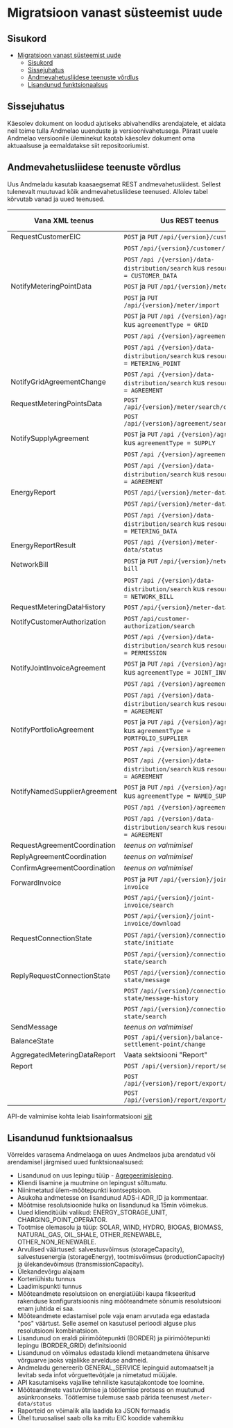 # Migratsioon vanast süsteemist uude

## Sisukord

- [Migratsioon vanast süsteemist uude](#migratsioon-vanast-süsteemist-uude)
  - [Sisukord](#sisukord)
  - [Sissejuhatus](#sissejuhatus)
  - [Andmevahetusliidese teenuste võrdlus](#andmevahetusliidese-teenuste-võrdlus)
  - [Lisandunud funktsionaalsus](#lisandunud-funktsionaalsus)

## Sissejuhatus

Käesolev dokument on loodud ajutiseks abivahendiks arendajatele, et aidata neil toime tulla Andmelao uuenduste ja versioonivahetusega. Pärast uuele Andmelao versioonile üleminekut kaotab käesolev dokument oma aktuaalsuse ja eemaldatakse siit repositooriumist.

## Andmevahetusliidese teenuste võrdlus

Uus Andmeladu kasutab kaasaegsemat REST andmevahetusliidest. Sellest tulenevalt muutuvad kõik andmevahetusliidese teenused. Allolev tabel kõrvutab vanad ja uued teenused.

| Vana XML teenus              | Uus REST teenus                                                                       | Link teenuse kirjeldusele                                    |
|------------------------------|---------------------------------------------------------------------------------------|--------------------------------------------------------------|
| RequestCustomerEIC           | `POST` ja `PUT` `/api/{version}/customer`                                             | [Kliendi EIC](04-kliendi-eic.md)                             |
|                              | `POST` `/api/{version}/customer/search`                                               | [Kliendi EIC](04-kliendi-eic.md)                             |
|                              | `POST` `/api /{version}/data-distribution/search` kus `resourceType = CUSTOMER_DATA`  | [Andmete levitamine](30-andmete-levitamine.md)               |
| NotifyMeteringPointData      | `POST` ja `PUT` `/api/{version}/meter`                                                | [Mõõtepunktid](05-mootepunktid.md)                           |
|                              | `POST` ja `PUT` `/api/{version}/meter/import`                                         |                                                              |
|                              | `POST` ja `PUT` `/api /{version}/agreement` kus `agreementType = GRID`                | [Lepingud](06-lepingud.md)                                   |
|                              | `POST` `/api /{version}/agreement/delete`                                             |                                                              |
|                              | `POST` `/api /{version}/data-distribution/search` kus `resourceType = METERING_POINT` | [Andmete levitamine](30-andmete-levitamine.md)               |
| NotifyGridAgreementChange    | `POST` `/api /{version}/data-distribution/search` kus `resourceType = AGREEMENT`      | [Andmete levitamine](30-andmete-levitamine.md)               |
| RequestMeteringPointsData    | `POST` `/api/{version}/meter/search/customer`                                         | [Mõõtepunktid](05-mootepunktid.md)                           |
|                              | `POST` `/api/{version}/agreement/search/meter`                                        | [Lepingud](06-lepingud.md)                                   |
| NotifySupplyAgreement        | `POST` ja `PUT` `/api /{version}/agreement` kus `agreementType = SUPPLY`              | [Lepingud](06-lepingud.md)                                   |
|                              | `POST` `/api /{version}/agreement/delete`                                             |                                                              |
|                              | `POST` `/api /{version}/data-distribution/search` kus `resourceType = AGREEMENT`      | [Andmete levitamine](30-andmete-levitamine.md)               |
| EnergyReport                 | `POST` `/api/{version}/meter-data`                                                    | [Mõõteandmed](12-mooteandmed.md)                             |
|                              | `POST` `/api/{version}/meter-data/import`                                             |                                                              |
|                              | `POST` `/api /{version}/data-distribution/search` kus `resourceType = METERING_DATA`  | [Andmete levitamine](30-andmete-levitamine.md)               |
| EnergyReportResult           | `POST` `/api /{version}/meter-data/status`                                            | [Mõõteandmed](12-mooteandmed.md)                             |
| NetworkBill                  | `POST` ja `PUT` `/api/{version}/network-bill`                                         | [Võrguteenuse arve](13-vorguteenuse-arve.md)                 |
|                              | `POST` `/api /{version}/data-distribution/search` kus `resourceType = NETWORK_BILL`   | [Andmete levitamine](30-andmete-levitamine.md)               |
| RequestMeteringDataHistory   | `POST` `/api/{version}/meter-data/search`                                             | [Mõõteandmed](12-mooteandmed.md)                             |
| NotifyCustomerAuthorization  | `POST` `/api/customer-authorization/search`                                           | [Ligipääsuõigus](15-ligipääsuõigus.md)                       |
|                              | `POST` `/api /{version}/data-distribution/search` kus `resourceType = PERMISSION`     | [Andmete levitamine](30-andmete-levitamine.md)               |
| NotifyJointInvoiceAgreement  | `POST` ja `PUT` `/api /{version}/agreement` kus `agreementType = JOINT_INVOICE`       | [Lepingud](06-lepingud.md)                                   |
|                              | `POST` `/api /{version}/agreement/delete`                                             |                                                              |
|                              | `POST` `/api /{version}/data-distribution/search` kus `resourceType = AGREEMENT`      | [Andmete levitamine](30-andmete-levitamine.md)               |
| NotifyPortfolioAgreement     | `POST` ja `PUT` `/api /{version}/agreement` kus `agreementType = PORTFOLIO_SUPPLIER`  | [Lepingud](06-lepingud.md)                                   |
|                              | `POST` `/api /{version}/agreement/delete`                                             |                                                              |
|                              | `POST` `/api /{version}/data-distribution/search` kus `resourceType = AGREEMENT`      | [Andmete levitamine](30-andmete-levitamine.md)               |
| NotifyNamedSupplierAgreement | `POST` ja `PUT` `/api /{version}/agreement` kus `agreementType = NAMED_SUPPLIER`      | [Lepingud](06-lepingud.md)                                   |
|                              | `POST` `/api /{version}/agreement/delete`                                             |                                                              |
|                              | `POST` `/api /{version}/data-distribution/search` kus `resourceType = AGREEMENT`      | [Andmete levitamine](30-andmete-levitamine.md)               |
| RequestAgreementCoordination | *teenus on valmimisel*                                                                | -                                                            |
| ReplyAgreementCoordination   | *teenus on valmimisel*                                                                | -                                                            |
| ConfirmAgreementCoordination | *teenus on valmimisel*                                                                | -                                                            |
| ForwardInvoice               | `POST` ja `PUT` `/api/{version}/joint-invoice`                                        | [Ühisarve](14-yhisarve.md)                                   |
|                              | `POST` `/api/{version}/joint-invoice/search`                                          |                                                              |
|                              | `POST` `/api/{version}/joint-invoice/download`                                        |                                                              |
| RequestConnectionState       | `POST` `/api/{version}/connection-state/initiate`                                     | [Välja- ja sisselülitamine](21-valja-ja-sisse-lylitamine.md) |
|                              | `POST` `/api/{version}/connection-state/search`                                       |                                                              |
| ReplyRequestConnectionState  | `POST` `/api/{version}/connection-state/message`                                      |                                                              |
|                              | `POST` `/api/{version}/connection-state/message-history`                              |                                                              |
|                              | `POST` `/api/{version}/connection-state/search`                                       |                                                              |
| SendMessage                  | *teenus on valmimisel*                                                                | -                                                            |
| BalanceState                 | `POST /api/{version}/balance-settlement-point/change`                                 | [Bilansipiirkond](10-bilansipiirkond.md)                     |
| AggregatedMeteringDataReport | Vaata sektsiooni "Report"                                                             | [Raportid](20-raportid.md)                                   |
| Report                       | `POST /api/{version}/report/search`                                                   | [Raportid](20-raportid.md)                                   |
|                              | `POST /api/{version}/report/export/xlsx`                                              | -                                                            |
|                              | `POST /api/{version}/report/export/json`                                              | -                                                            |

API-de valmimise kohta leiab lisainformatsiooni [siit](50-tegevuskava.md)

## Lisandunud funktsionaalsus

Võrreldes varasema Andmelaoga on uues Andmelaos juba arendatud või arendamisel järgmised uued funktsionaalsused:

- Lisandunud on uus lepingu tüüp - [Agregeerimisleping](06.6-agregeerimisleping.md).
- Kliendi lisamine ja muutmine on lepingust sõltumatu.
- Niinimetatud ülem-mõõtepunkti kontseptsioon.
- Asukoha andmetesse on lisandunud ADS-i ADR_ID ja kommentaar.
- Mõõtmise resolutsioonide hulka on lisandunud ka 15min võimekus.
- Uued klienditüübi valikud: ENERGY_STORAGE_UNIT, CHARGING_POINT_OPERATOR.
- Tootmise olemasolu ja tüüp: SOLAR, WIND, HYDRO, BIOGAS, BIOMASS, NATURAL_GAS, OIL_SHALE, OTHER_RENEWABLE, OTHER_NON_RENEWABLE.
- Arvulised väärtused: salvestusvõimsus (storageCapacity), salvestusenergia (storageEnergy), tootmisvõimsus (productionCapacity) ja ülekandevõimsus (transmissionCapacity).
- Ülekandevõrgu alajaam
- Korteriühistu tunnus
- Laadimispunkti tunnus
- Mõõteandmete resolutsioon on energiatüübi kaupa fikseeritud rakenduse konfiguratsioonis ning mõõteandmete sõnumis resolutsiooni enam juhtida ei saa.
- Mõõteandmete edastamisel pole vaja enam arvutada ega edastada "pos" väärtust. Selle asemel on kasutusel perioodi alguse plus resolutsiooni kombinatsioon.
- Lisandunud on eraldi piirimõõtepunkti (BORDER) ja piirimõõtepunkti lepingu (BORDER_GRID) definitsioonid
- Lisandunud on võimalus edastada kliendi metaandmetena ühisarve võrguarve jaoks vajalikke arvelduse andmeid.
- Andmeladu genereerib GENERAL_SERVICE lepinguid automaatselt ja levitab seda infot võrguettevõtjale ja nimetatud müüjale.
- API kasutamiseks vajalike tehniliste kasutajakontode toe loomine.
- Mõõteandmete vastuvõtmise ja töötlemise protsess on muutunud asünkroonseks. Töötlemise tulemuse saab pärida teenusest `/meter-data/status`
- Raporteid on võimalik alla laadida ka JSON formaadis
- Ühel turuosalisel saab olla ka mitu EIC koodide vahemikku